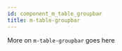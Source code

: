 ```yaml
---
id: component_m_table_groupbar
title: m-table-groupbar
---
```


More on `m-table-groupbar` goes here